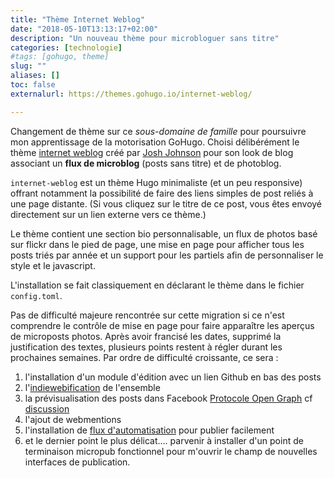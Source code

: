 ```yaml
---
title: "Thème Internet Weblog"
date: "2018-05-10T13:13:17+02:00"
description: "Un nouveau thème pour microbloguer sans titre"
categories: [technologie]
#tags: [gohugo, theme]
slug: ""
aliases: []
toc: false
externalurl: https://themes.gohugo.io/internet-weblog/

---
```

Changement de thème sur ce *sous-domaine de famille* pour poursuivre mon apprentissage de la motorisation GoHugo. Choisi délibérément le thème [internet weblog](https://themes.gohugo.io/internet-weblog/) créé par [Josh Johnson](https://jnjosh.com/about/) pour son look de blog associant un **flux de microblog** (posts sans titre) et de photoblog. 

`internet-weblog` est un thème Hugo minimaliste (et un peu responsive) offrant notamment la possibilité de faire des liens simples de post reliés à une page distante. (Si vous cliquez sur le titre de ce post, vous êtes envoyé directement sur un lien externe vers ce thème.)

Le thème contient une section bio personnalisable, un flux de photos basé sur flickr dans le pied de page, une mise en page pour afficher tous les posts triés par année et un support pour les partiels afin de personnaliser le style et le javascript.

L'installation se fait classiquement en déclarant le thème dans le fichier `config.toml`.

Pas de difficulté majeure rencontrée sur cette migration si ce n'est comprendre le contrôle de mise en page pour faire apparaître les aperçus de microposts photos. Après avoir francisé les dates, supprimé la justification des textes, plusieurs points restent à régler durant les prochaines semaines. Par ordre de difficulté croissante, ce sera : 

1. l'installation d'un module d'édition avec un lien Github en bas des posts
2. l'[indiewebification](http://indiewebify.me) de l'ensemble
3. la prévisualisation des posts dans Facebook [Protocole Open Graph](http://ogp.me/) cf [discussion](https://discourse.gohugo.io/t/how-to-set-open-graph-image-for-a-specific-page/6700/2)
3. l'ajout de webmentions 
4. l'installation de [flux d'automatisation](https://jnjosh.com/posts/static-blog-automation/) pour publier facilement
4. et le dernier point le plus délicat.... parvenir à installer  d'un point de terminaison micropub fonctionnel pour m'ouvrir le champ de nouvelles interfaces de publication. 